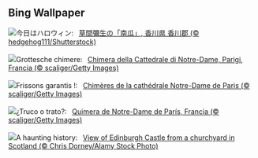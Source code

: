 ## Bing Wallpaper
![](https://www.bing.com/th?id=OHR.Halloween2024_JA-JP6692896772_UHD.jpg&w=1000)今日はハロウィン:&nbsp;&ensp;[草間彌生の「南瓜」, 香川県 香川郡 (© hedgehog111/Shutterstock)](https://www.bing.com/th?id=OHR.Halloween2024_JA-JP6692896772_UHD.jpg)
<br><br/>
![](https://www.bing.com/th?id=OHR.GargoyleParis_IT-IT0132581997_UHD.jpg&w=1000)Grottesche chimere:&nbsp;&ensp;[Chimera della Cattedrale di Notre-Dame, Parigi, Francia (© scaliger/Getty Images)](https://www.bing.com/th?id=OHR.GargoyleParis_IT-IT0132581997_UHD.jpg)
<br><br/>
![](https://www.bing.com/th?id=OHR.GargoyleParis_FR-FR6298643080_UHD.jpg&w=1000)Frissons garantis !:&nbsp;&ensp;[Chimères de la cathédrale Notre-Dame de Paris (© scaliger/Getty Images)](https://www.bing.com/th?id=OHR.GargoyleParis_FR-FR6298643080_UHD.jpg)
<br><br/>
![](https://www.bing.com/th?id=OHR.GargoyleParis_ES-ES3122762938_UHD.jpg&w=1000)¿Truco o trato?:&nbsp;&ensp;[Quimera de Notre-Dame de París, Francia (© scaliger/Getty Images)](https://www.bing.com/th?id=OHR.GargoyleParis_ES-ES3122762938_UHD.jpg)
<br><br/>
![](https://www.bing.com/th?id=OHR.HauntedEdinburgh_EN-GB3981139829_UHD.jpg&w=1000)A haunting history:&nbsp;&ensp;[View of Edinburgh Castle from a churchyard in Scotland (© Chris Dorney/Alamy Stock Photo)](https://www.bing.com/th?id=OHR.HauntedEdinburgh_EN-GB3981139829_UHD.jpg)
<br><br/>
